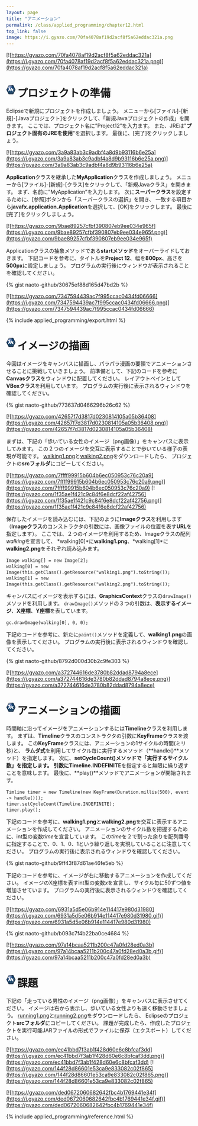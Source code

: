 ```yaml
---
layout: page
title: "アニメーション"
permalink: /class/applied_programming/chapter12.html
top_link: false
image: https://i.gyazo.com/70fa4078af19d2acf8f5a62eddac321a.png
---
```


[![https://gyazo.com/70fa4078af19d2acf8f5a62eddac321a](https://i.gyazo.com/70fa4078af19d2acf8f5a62eddac321a.png)](https://gyazo.com/70fa4078af19d2acf8f5a62eddac321a)

# <img style="margin-right:5px;margin-bottom:7px" src="/favicon/favicon-25x25.png">プロジェクトの準備

Eclipseで新規にプロジェクトを作成しましょう。
メニューから[ファイル]-[新規]-[Javaプロジェクト]をクリックして、「新規Javaプロジェクトの作成」を開きます。
ここでは、プロジェクト名に”Project12”を入力ます。
また、JREは"**プロジェクト固有のJREを使用**"を選択します。
最後に、[完了]をクリックしましょう。

<!--[![https://gyazo.com/93f2cadc9148cb6b30d45c22302345cf](https://i.gyazo.com/93f2cadc9148cb6b30d45c22302345cf.png)](https://gyazo.com/93f2cadc9148cb6b30d45c22302345cf)-->

[![https://gyazo.com/3a9a83ab3c9adbf4a8d9b93116b6e25a](https://i.gyazo.com/3a9a83ab3c9adbf4a8d9b93116b6e25a.png)](https://gyazo.com/3a9a83ab3c9adbf4a8d9b93116b6e25a)

**Application**クラスを継承した**MyApplication**クラスを作成しましょう。
メニューから[ファイル]-[新規]-[クラス]をクリックして、「新規Javaクラス」を開きます。 まず、名前に”MyApplication”を入力します。
次に**スーパークラス**を設定するために、[参照]ボタンから「スーパークラスの選択」を開き、
一致する項目から**javafx.application.Application**を選択して、[OK]をクリックします。
最後に[完了]をクリックしましょう。

[![https://gyazo.com/9bae89257cfbf390807eb9ee034e965f](https://i.gyazo.com/9bae89257cfbf390807eb9ee034e965f.png)](https://gyazo.com/9bae89257cfbf390807eb9ee034e965f)

Applicationクラスの抽象メソッドである**startメソッド**をオーバーライドしておきます。
下記コードを参考に、タイトルを**Project 12**、幅を**800px**、高さを**500px**に設定しましょう。
プログラムの実行後にウィンドウが表示されることを確認してください。

{% gist naoto-github/30675ef88d165d47bd2b %}

[![https://gyazo.com/7347594439ac7f995ccac0434fd06666](https://i.gyazo.com/7347594439ac7f995ccac0434fd06666.png)](https://gyazo.com/7347594439ac7f995ccac0434fd06666)

{% include applied_programming/export.html %}

# <img style="margin-right:5px;margin-bottom:7px" src="/favicon/favicon-25x25.png">イメージの描画

今回はイメージをキャンバスに描画し、パラパラ漫画の要領でアニメーションさせることに挑戦していきましょう。
前準備として、下記のコードを参考に**Canvasクラス**をウィンドウに配置してください。 
レイアウトペインとして**VBoxクラス**を利用しています。 プログラムの実行後に表示されるウィンドウを確認してください。

{% gist naoto-github/773637d0466296b26c62 %}

[![https://gyazo.com/42657f7d3817d0230814105a05b36408](https://i.gyazo.com/42657f7d3817d0230814105a05b36408.png)](https://gyazo.com/42657f7d3817d0230814105a05b36408)

まずは、下記の「歩いている女性のイメージ（png画像）」をキャンバスに表示してみます。
この２つのイメージを交互に表示することで歩いている様子の表現が可能です。
[walking1.png](walking1.png)と[walking2.png](walking2.png)をダウンロードしたら、
プロジェクトの**srcフォルダ**にコピーしてください。

[![https://gyazo.com/7ffff99915b604b6ec050953c76c20a9](https://i.gyazo.com/7ffff99915b604b6ec050953c76c20a9.png)](https://gyazo.com/7ffff99915b604b6ec050953c76c20a9)
[![https://gyazo.com/1f35ae1f421c9c84f6e8dcf22af42756](https://i.gyazo.com/1f35ae1f421c9c84f6e8dcf22af42756.png)](https://gyazo.com/1f35ae1f421c9c84f6e8dcf22af42756)

保存したイメージを読み込むには、下記のように**Imageクラス**を利用します
（**Imageクラス**のコンストラクタの引数には、画像ファイルの位置を表す**URL**を指定します）。
ここでは、２つのイメージを利用するため、Imageクラスの配列*walking*を宣言して、
*walking[0]*に**walking1.png**、*walking[1]*に**walking2.png**をそれぞれ読み込みます。

    Image walking[] = new Image[2];
	walking[0] = new Image(this.getClass().getResource("walking1.png").toString());
	walking[1] = new Image(this.getClass().getResource("walking2.png").toString());

キャンバスにイメージを表示するには、**GraphicsContext**クラスの`drawImage()`メソッドを利用します。
`drawImage()`メソッドの３つの引数は、**表示するイメージ**、**X座標**、**Y座標**を表しています。

    gc.drawImage(walking[0], 0, 0);

下記のコードを参考に、新たに`paint()`メソッドを定義して、**walking1.png**の画像を表示してください。
プログラムの実行後に表示されるウィンドウを確認してください。

{% gist naoto-github/8792d000d30b2c9fe303 %}

[![https://gyazo.com/a372744616de3780b82ddad8794a8ece](https://i.gyazo.com/a372744616de3780b82ddad8794a8ece.png)](https://gyazo.com/a372744616de3780b82ddad8794a8ece)

# <img style="margin-right:5px;margin-bottom:7px" src="/favicon/favicon-25x25.png">アニメーションの描画

時間軸に沿ってイメージをアニメーションするには**Timeline**クラスを利用します。
まずは、**Timeline**クラスのコンストラクタの引数に**KeyFrame**クラスを渡します。
この**KeyFrame**クラスには、アニメーションの1サイクルの時間(ミリ秒)と、
**ラムダ式**を利用してサイクル毎に実行するメソッド（**handle()**メソッド）を指定します。
次に、**setCycleCount()**メソッドで「実行するサイクル数」を指定します。
引数に**Timeline.INDEFINITE**を指定すると無限に繰り返すことを意味します。
最後に、**play()**メソッドでアニメーションが開始されます。

    Timline timer = new Timeline(new KeyFrame(Duration.millis(500), event -> handle()));
    timer.setCycleCount(Timeline.INDEFINITE);
    timer.play();

下記のコードを参考に、**walking1.png**と**walking2.png**を交互に表示するアニメーションを作成してください。
アニメーションのサイクル数を把握するために、int型の変数*time*を宣言しています。
この*time*を２で割った余りを配列番号に指定することで、0、1、0、1という繰り返しを実現していることに注意してください。
プログラムの実行後に表示されるウィンドウを確認してください。

{% gist naoto-github/9ff43f87d61ae46fe5eb %}

下記のコードを参考に、イメージが右に移動するアニメーションを作成してください。
イメージのX座標を表すint型の変数*x*を宣言し、サイクル毎に50ずつ値を増加させています。
プログラムの実行後に表示されるウィンドウを確認してください。

[![https://gyazo.com/6931a5d5e06b914e114417e980d31980](https://i.gyazo.com/6931a5d5e06b914e114417e980d31980.gif)](https://gyazo.com/6931a5d5e06b914e114417e980d31980)

{% gist naoto-github/b093c7f4b22ba0ce4684 %}

[![https://gyazo.com/97a14bcaa5211b200c47a0fd28ed0a3b](https://i.gyazo.com/97a14bcaa5211b200c47a0fd28ed0a3b.gif)](https://gyazo.com/97a14bcaa5211b200c47a0fd28ed0a3b)

# <img style="margin-right:5px;margin-bottom:7px" src="/favicon/favicon-25x25.png">課題

下記の「走っている男性のイメージ（png画像）」をキャンバスに表示させてください。
イメージは右から表示し、歩いている女性よりも速く移動させましょう。
[running1.png](running1.png)と[running2.png](running2.png)をダウンロードしたら、
Eclipseのプロジェクト**srcフォルダ**にコピーしてください。
課題が完成したら、作成したプロジェクトを実行可能JARファイルの形式でファイルに保存（エクスポート）してください。

[![https://gyazo.com/ec41bbd7f3ab1f428d60e6c8bfcaf3dd](https://i.gyazo.com/ec41bbd7f3ab1f428d60e6c8bfcaf3dd.png)](https://gyazo.com/ec41bbd7f3ab1f428d60e6c8bfcaf3dd)
[![https://gyazo.com/144f28d86601e53ca9e833082c02f865](https://i.gyazo.com/144f28d86601e53ca9e833082c02f865.png)](https://gyazo.com/144f28d86601e53ca9e833082c02f865)

[![https://gyazo.com/ded0672060682642fbc4b1769441e34f](https://i.gyazo.com/ded0672060682642fbc4b1769441e34f.gif)](https://gyazo.com/ded0672060682642fbc4b1769441e34f)

{% include applied_programming/reference.html %}